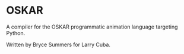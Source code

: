 # OSKAR
A compiler for the OSKAR programmatic animation language targeting Python.

Written by Bryce Summers for Larry Cuba.
